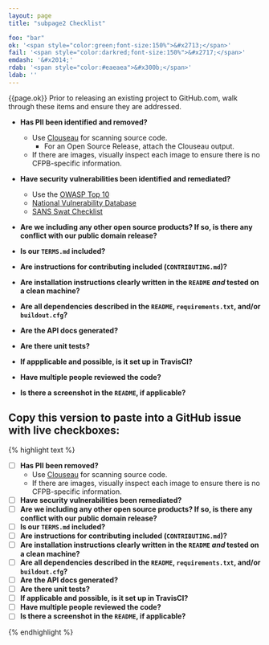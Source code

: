 ```yaml
---
layout: page
title: "subpage2 Checklist"

foo: "bar"
ok: '<span style="color:green;font-size:150%">&#x2713;</span>'
fail: '<span style="color:darkred;font-size:150%">&#x2717;</span>'
emdash: '&#x2014;'
rdab: '<span style="color:#eaeaea">&#x300b;</span>'
ldab: ''
---
```


{{page.ok}} Prior to releasing an existing project to GitHub.com, walk through these 
items and ensure they are addressed.

- **Has PII been identified and removed?**
  - Use [Clouseau](https://github.com/virtix/clouseau) for scanning source code.
    - For an Open Source Release, attach the Clouseau output.
  - If there are images, visually inspect each image to ensure there is no CFPB-specific information.

- **Have security vulnerabilities been identified and remediated?**
  - Use the [OWASP Top 10](https://www.owasp.org/index.php/Top_10_2013)
  - [National Vulnerability Database](http://nvd.nist.gov/)
  - [SANS Swat Checklist](http://www.securingthehuman.org/developer/swat)

- **Are we including any other open source products? If so, is there any conflict with our public domain release?**

- **Is our `TERMS.md` included?**

- **Are instructions for contributing included (`CONTRIBUTING.md`)?**

- **Are installation instructions clearly written in the `README` _and_ tested on a clean machine?**

- **Are all dependencies described in the `README`, `requirements.txt`, and/or `buildout.cfg`?**

- **Are the API docs generated?**

- **Are there unit tests?**

- **If appplicable and possible, is it set up in TravisCI?**

- **Have multiple people reviewed the code?**

- **Is there a screenshot in the `README`, if applicable?**


## Copy this version to paste into a GitHub issue with live checkboxes:

{% highlight text %}
- [ ] **Has PII been removed?**
  - Use [Clouseau](https://github.com/virtix/clouseau) for scanning source code.
  - If there are images, visually inspect each image to ensure there is no CFPB-specific information.
- [ ] **Have security vulnerabilities been remediated?**
- [ ] **Are we including any other open source products? If so, is there any conflict with our public domain release?**
- [ ] **Is our `TERMS.md` included?**
- [ ] **Are instructions for contributing included (`CONTRIBUTING.md`)?**
- [ ] **Are installation instructions clearly written in the `README` _and_ tested on a clean machine?**
- [ ] **Are all dependencies described in the `README`, `requirements.txt`, and/or `buildout.cfg`?**
- [ ] **Are the API docs generated?**
- [ ] **Are there unit tests?**
- [ ] **If applicable and possible, is it set up in TravisCI?**
- [ ] **Have multiple people reviewed the code?**
- [ ] **Is there a screenshot in the `README`, if applicable?**

{% endhighlight %}
